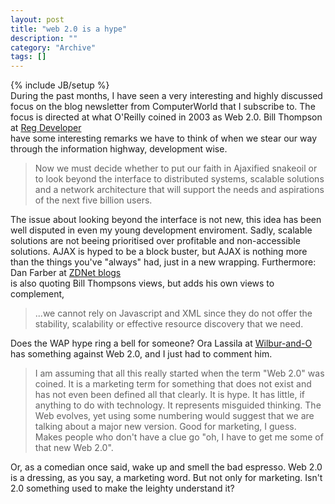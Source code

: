 ```yaml
--- 
layout: post 
title: "web 2.0 is a hype"
description: ""
category: "Archive"
tags: []
---
```

{% include JB/setup %}  
During the past months, I have seen a very interesting and highly discussed focus on the blog newsletter from ComputerWorld that I subscribe to. The focus is directed at what O'Reilly coined in 2003 as Web 2.0.
 Bill Thompson at <a href="http://www.regdeveloper.co.uk/2006/11/25/forward_to_the_distributed_revolution/">Reg Developer</a> <br/> have some interesting remarks we have to think of when we stear our way through the information highway, development wise.
 <blockquote>Now we must decide whether to put our faith in Ajaxified snakeoil or to look beyond the interface to distributed systems, scalable solutions and a network architecture that will support the needs and aspirations of the next five billion users.</blockquote>
 The issue about looking beyond the interface is not new, this idea has been well disputed in even my young development enviroment. Sadly, scalable solutions are not beeing prioritised over profitable and non-accessible solutions.
 AJAX is hyped to be a block buster, but AJAX is nothing more than the things you've "always" had, just in a new wrapping. Furthermore:
 Dan Farber at <a href="http://blogs.zdnet.com/BTL/?p=4004">ZDNet blogs</a> <br/> is also quoting Bill Thompsons views, but adds his own views to complement, <blockquote>...we cannot rely on Javascript and XML since they do not offer the stability, scalability or effective resource discovery that we need.</blockquote>
 Does the WAP hype ring a bell for someone?
 Ora Lassila at <a href="http://www.lassila.org/blog/archive/2006/11/i_dont_mean_to_1.html">Wilbur-and-O</a> <br/> has something against Web 2.0, and I just had to comment him.
 <blockquote>I am assuming that all this really started when the term "Web 2.0" was coined. It is a marketing term for something that does not exist and has not even been defined all that clearly. It is hype. It has little, if anything to do with technology. It represents misguided thinking. The Web evolves, yet using some numbering would suggest that we are talking about a major new version. Good for marketing, I guess. Makes people who don't have a clue go "oh, I have to get me some of that new Web 2.0".</blockquote>
 Or, as a comedian once said, wake up and smell the bad espresso. Web 2.0 is a dressing, as you say, a marketing word. But not only for marketing. Isn't 2.0 something used to make the leighty understand it?
